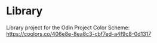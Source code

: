 # Library
Library project for the Odin Project
Color Scheme:
https://coolors.co/406e8e-8ea8c3-cbf7ed-a4f9c8-0d1317

